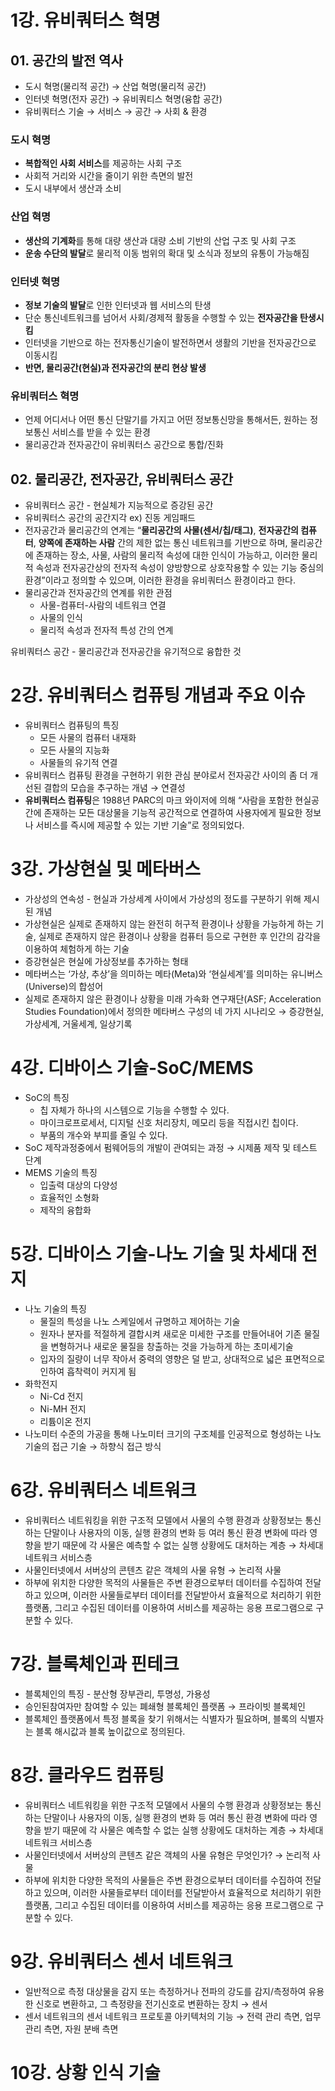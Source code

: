 # 1강. 유비쿼터스 혁명

## 01. 공간의 발전 역사

- 도시 혁명(물리적 공간) → 산업 혁명(물리적 공간)
- 인터넷 혁명(전자 공간) → 유비쿼티스 혁명(융합 공간)
- 유비쿼터스 기술 → 서비스 → 공간 → 사회 & 환경

### 도시 혁명

- **복합적인 사회 서비스**를 제공하는 사회 구조
- 사회적 거리와 시간을 줄이기 위한 측면의 발전
- 도시 내부에서 생산과 소비

### 산업 혁명

- **생산의 기계화**를 통해 대량 생산과 대량 소비 기반의 산업 구조 및 사회 구조
- **운송 수단의 발달**로 물리적 이동 범위의 확대 및 소식과 정보의 유통이 가능해짐

### 인터넷 혁명

- **정보 기술의 발달**로 인한 인터넷과 웹 서비스의 탄생
- 단순 통신네트워크를 넘어서 사회/경제적 활동을 수행할 수 있는 **전자공간을 탄생시킴**
- 인터넷을 기반으로 하는 전자통신기술이 발전하면서 생활의 기반을 전자공간으로 이동시킴
- **반면, 물리공간(현실)과 전자공간의 분리 현상 발생**

### 유비쿼터스 혁명

- 언제 어디서나 어떤 통신 단말기를 가지고 어떤 정보통신망을 통해서든, 원하는 정보통신 서비스를 받을 수 있는 환경
- 물리공간과 전자공간이 유비쿼터스 공간으로 통합/진화

## 02. 물리공간, 전자공간, 유비쿼터스 공간

- 유비쿼터스 공간 - 현실체가 지능적으로 증강된 공간
- 유비쿼터스 공간의 공간지각 ex) 진동 게임패드
- 전자공간과 물리공간의 연계는 “**물리공간의 사물(센서/칩/태그)**, **전자공간의 컴퓨터**, **양쪽에 존재하는 사람** 간의 제한 없는 통신 네트워크를 기반으로 하며, 물리공간에 존재하는 장소, 사물, 사람의 물리적 속성에 대한 인식이 가능하고, 이러한 물리적 속성과 전자공간상의 전자적 속성이 양방향으로 상호작용할 수 있는 기능 중심의 환경”이라고 정의할 수 있으며, 이러한 환경을 유비쿼터스 환경이라고 한다.
- 물리공간과 전자공간의 연계를 위한 관점
  - 사물-컴퓨터-사람의 네트워크 연결
  - 사물의 인식
  - 물리적 속성과 전자적 특성 간의 연계

유비쿼터스 공간 - 물리공간과 전자공간을 유기적으로 융합한 것

# 2강. 유비쿼터스 컴퓨팅 개념과 주요 이슈

- 유비쿼터스 컴퓨팅의 특징
  - 모든 사물의 컴퓨터 내재화
  - 모든 사물의 지능화
  - 사물들의 유기적 연결
- 유비쿼터스 컴퓨팅 환경을 구현하기 위한 관심 분야로서 전자공간 사이의 좀 더 개선된 결합의 모습을 추구하는 개념 → 연결성
- **유비쿼터스 컴퓨팅**은 1988년 PARC의 마크 와이저에 의해 “사람을 포함한 현실공간에 존재하는 모든 대상물을 기능적 공간적으로 연결하여 사용자에게 필요한 정보나 서비스를 즉시에 제공할 수 있는 기반 기술”로 정의되었다.

# 3강. 가상현실 및 메타버스

- 가상성의 연속성 - 현실과 가상세계 사이에서 가상성의 정도를 구분하기 위해 제시된 개념
- 가상현실은 실제로 존재하지 않는 완전히 허구적 환경이나 상황을 가능하게 하는 기술, 실제로 존재하지 않은 환경이나 상황을 컴퓨터 등으로 구현한 후 인간의 감각을 이용하여 체험하게 하는 기술
- 증강현실은 현실에 가상정보를 추가하는 형태
- 메타버스는 ‘가상, 추상’을 의미하는 메타(Meta)와 ‘현실세계’를 의미하는 유니버스(Universe)의 합성어
- 실제로 존재하지 않은 환경이나 상황을 미래 가속화 연구재단(ASF; Acceleration Studies Foundation)에서 정의한 메타버스 구성의 네 가지 시나리오 → 증강현실, 가상세계, 거울세계, 일상기록

# 4강. 디바이스 기술-SoC/MEMS

- SoC의 특징
  - 칩 자체가 하나의 시스템으로 기능을 수행할 수 있다.
  - 마이크로프로세서, 디지털 신호 처리장치, 메모리 등을 직접시킨 칩이다.
  - 부품의 개수와 부피를 줄일 수 있다.
- SoC 제작과정중에서 펌웨어등의 개발이 관여되는 과정 → 시제품 제작 및 테스트 단계
- MEMS 기술의 특징
  - 입출력 대상의 다양성
  - 효율적인 소형화
  - 제작의 융합화

# 5강. 디바이스 기술-나노 기술 및 차세대 전지

- 나노 기술의 특징
  - 물질의 특성을 나노 스케일에서 규명하고 제어하는 기술
  - 원자나 분자를 적절하게 결합시켜 새로운 미세한 구조를 만들어내어 기존 물질을 변형하거나 새로운 물질을 창출하는 것을 가능하게 하는 초미세기술
  - 입자의 질량이 너무 작아서 중력의 영향은 덜 받고, 상대적으로 넓은 표면적으로 인하여 흡착력이 커지게 됨
- 화학전지
  - Ni-Cd 전지
  - Ni-MH 전지
  - 리튬이온 전지
- 나노미터 수준의 가공을 통해 나노미터 크기의 구조체를 인공적으로 형성하는 나노 기술의 접근 기술 → 하향식 접근 방식

# 6강. 유비쿼터스 네트워크

- 유비쿼터스 네트워킹을 위한 구조적 모델에서 사물의 수행 환경과 상황정보는 통신하는 단말이나 사용자의 이동, 실행 환경의 변화 등 여러 통신 환경 변화에 따라 영향을 받기 때문에 각 사물은 예측할 수 없는 실행 상황에도 대처하는 계층 → 차세대 네트워크 서비스층
- 사물인터넷에서 서버상의 콘텐츠 같은 객체의 사물 유형 → 논리적 사물
- 하부에 위치한 다양한 목적의 사물들은 주변 환경으로부터 데이터를 수집하여 전달하고 있으며, 이러한 사물들로부터 데이터를 전달받아서 효율적으로 처리하기 위한 플랫폼, 그리고 수집된 데이터를 이용하여 서비스를 제공하는 응용 프로그램으로 구분할 수 있다.

# 7강. 블록체인과 핀테크

- 블록체인의 특징 - 분산형 장부관리, 투명성, 가용성
- 승인된참여자만 참여할 수 있는 폐쇄형 블록체인 플랫폼 → 프라이빗 블록체인
- 블록체인 플랫폼에서 특정 블록을 찾기 위해서는 식별자가 필요하며, 블록의 식별자는 블록 해시값과 블록 높이값으로 정의된다.

# 8강. 클라우드 컴퓨팅

- 유비쿼터스 네트워킹을 위한 구조적 모델에서 사물의 수행 환경과 상황정보는 통신하는 단말이나 사용자의 이동, 실행 환경의 변화 등 여러 통신 환경 변화에 따라 영향을 받기 때문에 각 사물은 예측할 수 없는 실행 상황에도 대처하는 계층 → 차세대 네트워크 서비스층
- 사물인터넷에서 서버상의 콘텐츠 같은 객체의 사물 유형은 무엇인가? → 논리적 사물
- 하부에 위치한 다양한 목적의 사물들은 주변 환경으로부터 데이터를 수집하여 전달하고 있으며, 이러한 사물들로부터 데이터를 전달받아서 효율적으로 처리하기 위한 플랫폼, 그리고 수집된 데이터를 이용하여 서비스를 제공하는 응용 프로그램으로 구분할 수 있다.

# 9강. 유비쿼터스 센서 네트워크

- 일반적으로 측정 대상물을 감지 또는 측정하거나 전파의 강도를 감지/측정하여 유용한 신호로 변환하고, 그 측정량을 전기신호로 변환하는 장치 → 센서
- 센서 네트워크의 센서 네트워크 프로토콜 아키텍처의 기능 → 전력 관리 측면, 업무 관리 측면, 자원 분배 측면

# 10강. 상황 인식 기술
